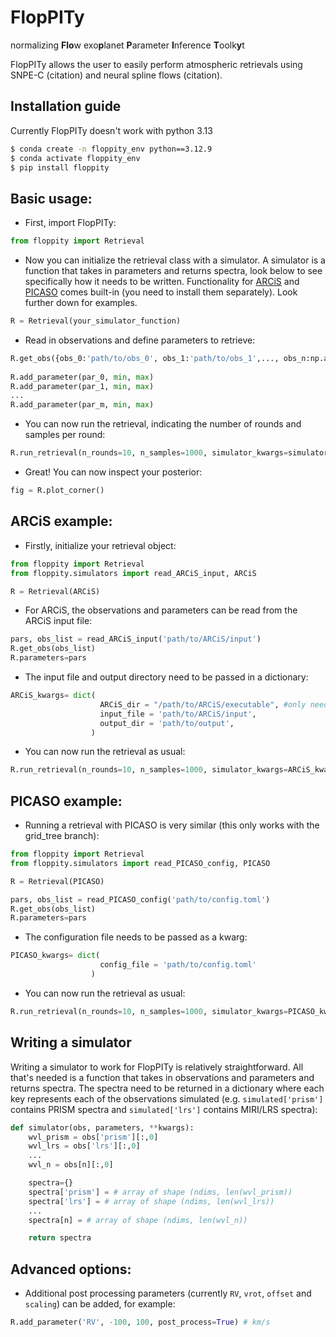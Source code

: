 # FlopPITy
normalizing **Flo**w exo**p**lanet **P**arameter **I**nference **T**oolk**y**t

FlopPITy allows the user to easily perform atmospheric retrievals using 
SNPE-C (citation) and neural spline flows (citation).

## Installation guide
Currently FlopPITy doesn't work with python 3.13

```bash
$ conda create -n floppity_env python==3.12.9
$ conda activate floppity_env
$ pip install floppity
```
     
## Basic usage:
- First, import FlopPITy:
```python
from floppity import Retrieval
```

- Now you can initialize the retrieval class with a simulator. A simulator is a function that takes in parameters and returns spectra, look below to see specifically how it needs to be written.
  Functionality for [ARCiS](https://github.com/michielmin/ARCiS) and [PICASO](https://natashabatalha.github.io/picaso/) comes built-in (you need to install them separately). Look further down for examples.
  
```python
R = Retrieval(your_simulator_function)
```

- Read in observations and define parameters to retrieve:
    
```python
R.get_obs({obs_0:'path/to/obs_0', obs_1:'path/to/obs_1',..., obs_n:np.array(shape=[n_wvl,>3])})
    
R.add_parameter(par_0, min, max)
R.add_parameter(par_1, min, max)
...
R.add_parameter(par_m, min, max)
```

- You can now run the retrieval, indicating the number of rounds and samples per round:

```python
R.run_retrieval(n_rounds=10, n_samples=1000, simulator_kwargs=simulator_kwargs)
```

- Great! You can now inspect your posterior:

```python
fig = R.plot_corner()
```

## ARCiS example:

- Firstly, initialize your retrieval object:

```python
from floppity import Retrieval
from floppity.simulators import read_ARCiS_input, ARCiS

R = Retrieval(ARCiS)
```

- For ARCiS, the observations and parameters can be read from the ARCiS input file:
    
```python
pars, obs_list = read_ARCiS_input('path/to/ARCiS/input')
R.get_obs(obs_list)
R.parameters=pars
```

- The input file and output directory need to be passed in a dictionary:
  
```python
ARCiS_kwargs= dict(
                    ARCiS_dir = "/path/to/ARCiS/executable", #only needs to be set if ARCiS is not on the default path
                    input_file = 'path/to/ARCiS/input',
                    output_dir = 'path/to/output',
                  )
```

- You can now run the retrieval as usual:

```python
R.run_retrieval(n_rounds=10, n_samples=1000, simulator_kwargs=ARCiS_kwargs)
```

## PICASO example:

- Running a retrieval with PICASO is very similar (this only works with the grid_tree branch):
    
```python
from floppity import Retrieval
from floppity.simulators import read_PICASO_config, PICASO

R = Retrieval(PICASO)

pars, obs_list = read_PICASO_config('path/to/config.toml')
R.get_obs(obs_list)
R.parameters=pars
```

- The configuration file needs to be passed as a kwarg:
  
```python
PICASO_kwargs= dict(
                    config_file = 'path/to/config.toml'
                  )
```

- You can now run the retrieval as usual:

```python
R.run_retrieval(n_rounds=10, n_samples=1000, simulator_kwargs=PICASO_kwargs)
```


## Writing a simulator

Writing a simulator to work for FlopPITy is relatively straightforward. All that's needed is a function that takes in observations and 
parameters and returns spectra. The spectra need to be returned in a dictionary where each key represents each of the observations simulated (e.g. `simulated['prism']` contains PRISM spectra and `simulated['lrs']` contains MIRI/LRS spectra):

```python
def simulator(obs, parameters, **kwargs):
    wvl_prism = obs['prism'][:,0]
    wvl_lrs = obs['lrs'][:,0]
    ...
    wvl_n = obs[n][:,0]

    spectra={}
    spectra['prism'] = # array of shape (ndims, len(wvl_prism))
    spectra['lrs'] = # array of shape (ndims, len(wvl_lrs))
    ...
    spectra[n] = # array of shape (ndims, len(wvl_n))

    return spectra
```

## Advanced options:

- Additional post processing parameters (currently `RV`, `vrot`, `offset` and `scaling`) can be added, for example:
    
```python
R.add_parameter('RV', -100, 100, post_process=True) # km/s
```




  

  
  

  

  
